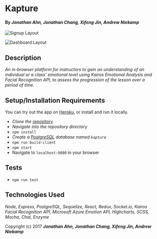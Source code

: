 # Kapture

#### By _**Jonathan Ahn, Jonathan Chang, Xifeng Jin, Andrew Niekamp**_

![Signup Layout](/client/public/images/layout-signup.png "Signup Layout")

![Dashboard Layout](/client/public/images/layout-dashboard.png "Dashboard Layout")

## Description

_An in-browser platform for instructors to gain an understanding of an individual or a class’ emotional level using Kairos Emotional Analysis and Facial Recognition API, to assess the progression of the lesson over a period of time._

## Setup/Installation Requirements

You can try out the app on [Heroku](https://kapture-wdf.herokuapp.com/), or install and run it locally.

* _Clone the [repository](https://github.com/MiSTERSPOONS/Kapture)_
* _Navigate into the repository directory_
* `npm install`
* _Create a [PostgreSQL](https://www.postgresql.org/) database named `kapture`_
* `npm run build-client`
* `npm start`
* Navigate to `localhost:8080` in your browser

## Tests

* `npm run test`

## Technologies Used

_Node, Express, PostgreSQL, Sequelize, React, Redux, Socket.io, Kairos Facial Recognition API, Microsoft Azure Emotion API, Highcharts, SCSS, Mocha, Chai, Enzyme_

Copyright (c) 2017 **_Jonathan Ahn, Jonathan Chang, Xifeng Jin, Andrew Niekamp_**
